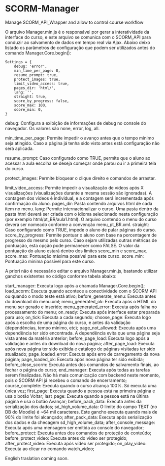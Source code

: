 SCORM-Manager
=============

Manage SCORM_API_Wrapper and allow to control course workflow

O arquivo Manager.min.js é o responsável por gerar a interatividade da interface do curso, e este arquivo se comunica com o SCORM_API para conduzir ao salvamento de dados em tempo real via Ajax. Abaixo deixo listado os parâmetros de configuração que podem ser utilizados antes do comando Manager.Core.begin():


	Settings = {
		debug: 'error',
		min_time_per_page: 0,
		resume_prompt: true,
		protect_images: true,
		limit_video_access: true,
		pages_dir: 'html/',
		lang: '',
		straight: true,
		score_by_progress: false,
		score_max: 100,
		score_min: 0,
	}


debug: Configura a exibição de informações de debug no console do navegador. Os valores são none, error, log, all.

min_time_per_page: Permite impedir o avanço antes que o tempo mínimo seja atingido. Caso a página já tenha sido visto antes está configuração não será aplicada.

resume_prompt: Caso configurado como TRUE, permite que o aluno ao acessar a aula escolha se deseja começar onde parou ou ir a primeira tela do curso.

protect_images: Permite bloquear o clique direito e comandos de arrastar.

limit_video_access: Permite impedir a visualização de vídeos após X visualizações (visualizações durante a mesma sessão são ignoradas). A contagem dos vídeos é individual, e a contagem será incrementada após confirmação do aluno.
pages_dir: Pasta contendo arquivos html de cada item no menu.
lang: Permite internacionalizar o curso. Uma pasta dentro da pasta html deverá ser criada com o idioma selecionado nesta configuração (por exemplo html/pt_BR/aula1.html). O arquivo contendo o menu do curso deverá ser nomeado conforme a convenção menu_pt_BR.xml.
straight: Caso configurado como TRUE, impede o aluno de pular páginas do curso.
score_by_progress: Permite pontuar o aluno com base na porcentagem de progresso do mesmo pelo curso. Caso sejam utilizadas outras métricas de pontuação, esta opção pode permanecer como FALSE. O valor da pontuação do aluno estará dentro dos limites score_min e score_max.
score_max: Pontuação máxima possível para este curso.
score_min: Pontuação mínima possível para este curso.

A priori não é necessário editar o arquivo Manager.min.js, bastando utilizar ganchos existentes no código conforme tabela abaixo:


start_manager: Executa logo após a chamada Manager.Core.begin();
load_scorm: Executa quando acontece a conectividade com o SCORM API ou quando o modo teste está ativo;
before_generate_menu: Executa antes do download do menu.xml;
menu_generated_ok: Executa após o HTML do menu ser gerado e inserido; 
menu_generated_error: Executa após falha no processamento do menu;
on_ready: Executa após interface estar preparada para uso;
on_tick: Executa a cada segundo;
choose_page: Executa logo após a escolha de uma página do curso, e antes da validação (dependências, tempo mínimo, etc);
page_not_allowed: Executa após uma dependência ter sido encontrada. A dependência evita que uma página seja vista antes da matéria anterior;
before_page_load: Executa logo após a validação e antes do download do nova página;
after_page_load: Executa após nova página ter sido exibida e catálogo de páginas visitadas ter sido atualizado;
page_loaded_error: Executa após erro de carregamento da nova página;
page_loaded_ok: Executa após nova página ter sido exibida;
before_close_scorm: Executa antes dos comandos de salvamento finais, ao fechar o página do curso;
end_manager: Executa após todas as tarefas serem finalizadas. Não há mais comunicação com backend neste momento, pois o SCORM API já recebeu o comando de encerramento;
course_complete: Executa quando o curso alcança 100%. Só executa uma única vez;
first_page: Executa quando a pessoa está na primeira página e usa o botão Voltar;
last_page: Executa quando a pessoa está na última página e usa o botão Avançar;
before_pack_data: Executa antes da serialização dos dados;
sd_high_volume_data: O limite do campo TEXT (no DB do Moodle) é ~64 mil caracteres. Este gancho executa quando mais de 90% do limite foi alcançado;
after_pack_data: Executa após serialização dos dados e da checagem sd_high_volume_data;
after_console_message: Executa após uma mensagem ser emitida ao console do navegador;
before_protect: Executa antes dos comandos de proteção de conteúdo;
before_protect_video: Executa antes do vídeo ser protegido;
after_protect_video: Executa após vídeo ser protegido;
on_play_video: Executa ao clicar no comando watch_video;

English traslation coming soon.
